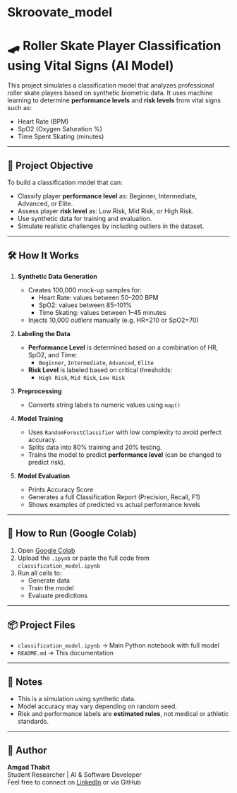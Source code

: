 # Skroovate_model

# 🛹 Roller Skate Player Classification using Vital Signs (AI Model)

This project simulates a classification model that analyzes professional roller skate players based on synthetic biometric data. It uses machine learning to determine **performance levels** and **risk levels** from vital signs such as:

- Heart Rate (BPM)
- SpO2 (Oxygen Saturation %)
- Time Spent Skating (minutes)

---

## 🧠 Project Objective

To build a classification model that can:
- Classify player **performance level** as: Beginner, Intermediate, Advanced, or Elite.
- Assess player **risk level** as: Low Risk, Mid Risk, or High Risk.
- Use synthetic data for training and evaluation.
- Simulate realistic challenges by including outliers in the dataset.

---

## 🛠️ How It Works

1. **Synthetic Data Generation**  
   - Creates 100,000 mock-up samples for:
     - Heart Rate: values between 50–200 BPM
     - SpO2: values between 85–101%
     - Time Skating: values between 1–45 minutes
   - Injects 10,000 *outliers* manually (e.g. HR=210 or SpO2=70)

2. **Labeling the Data**  
   - **Performance Level** is determined based on a combination of HR, SpO2, and Time:
     - `Beginner`, `Intermediate`, `Advanced`, `Elite`
   - **Risk Level** is labeled based on critical thresholds:
     - `High Risk`, `Mid Risk`, `Low Risk`

3. **Preprocessing**  
   - Converts string labels to numeric values using `map()`

4. **Model Training**  
   - Uses `RandomForestClassifier` with low complexity to avoid perfect accuracy.
   - Splits data into 80% training and 20% testing.
   - Trains the model to predict **performance level** (can be changed to predict risk).

5. **Model Evaluation**  
   - Prints Accuracy Score
   - Generates a full Classification Report (Precision, Recall, F1)
   - Shows examples of predicted vs actual performance levels

---

## 🚀 How to Run (Google Colab)

1. Open [Google Colab](https://colab.research.google.com/)
2. Upload the `.ipynb` or paste the full code from `classification_model.ipynb`
3. Run all cells to:
   - Generate data
   - Train the model
   - Evaluate predictions

---

## 📦 Project Files

- `classification_model.ipynb` → Main Python notebook with full model
- `README.md` → This documentation

---

## 📝 Notes

- This is a simulation using synthetic data.
- Model accuracy may vary depending on random seed.
- Risk and performance labels are **estimated rules**, not medical or athletic standards.

---

## 📧 Author

**Amgad Thabit**  
Student Researcher | AI & Software Developer  
Feel free to connect on [LinkedIn](https://www.linkedin.com/in/amgad-thabit/) or via GitHub

